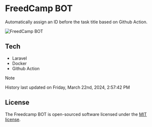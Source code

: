 # FreedCamp BOT

Automatically assign an ID before the task title based on Github Action.

![FreedCamp BOT](https://repository-images.githubusercontent.com/737932867/7d34798b-2680-471c-b089-a78a718d3d6a)

## Tech

- Laravel
- Docker
- Github Action

> [!NOTE]  
> History last updated on Friday, March 22nd, 2024, 2:57:42 PM

## License

The Freedcamp BOT is open-sourced software licensed under the [MIT license](https://opensource.org/licenses/MIT).
